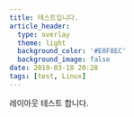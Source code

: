 ```yaml
---
title: 테스트입니다.
article_header:
  type: overlay
  theme: light
  background_color: '#E0F8EC'
  background_image: false
date: 2019-03-18 20:28
tags: [test, Linux]
---
```


레이아웃 테스트 합니다.